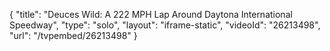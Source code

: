 {
    "title": "Deuces Wild: A 222 MPH Lap Around Daytona International Speedway",
    "type": "solo",
    "layout": "iframe-static",
    "videoId": "26213498",
    "url": "\/tvpembed\/26213498"
}